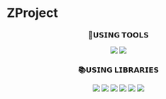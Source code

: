 # ZProject


<div align="center">

### 🔧𝗨𝗦𝗜𝗡𝗚 𝗧𝗢𝗢𝗟𝗦
<img src="https://img.shields.io/badge/INTELLIJ%20IDE-000000?style=flat-square&logo=intellijidea&logoColor=white"/>
<img src="https://img.shields.io/badge/GITHUB-181717?style=flat-square&logo=github&logoColor=white"/>


### 📚𝗨𝗦𝗜𝗡𝗚 𝗟𝗜𝗕𝗥𝗔𝗥𝗜𝗘𝗦
<img src="https://img.shields.io/badge/JAVA-0078D6?style=flat-square"/>
<img src="https://img.shields.io/badge/SPRING%20BOOT-6DB33F?style=flat-square&logo=springboot&logoColor=white"/>
<img src="https://img.shields.io/badge/DATA%20JPA-6DB33F?style=flat-square&logo=spring&logoColor=white"/>
<img src="https://img.shields.io/badge/SPRING%20SECURITY-6DB33F?style=flat-square&logo=spring&logoColor=white"/>
<img src="https://img.shields.io/badge/REACT-61DAFB?style=flat-square&logo=react&logoColor=black"/>
<img src="https://img.shields.io/badge/MYSQL-4479A1?style=flat-square&logo=mysql&logoColor=white"/>

</div>
